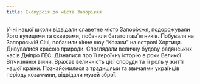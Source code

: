 ```yaml
---
title: Екскурсія до міста Запоріжжя
---
```


Учні нашої школи відвідали славетне місто Запоріжжя, подорожували його вулицями та скверами, побачили багато пам'ятників. Побували на Запорозькій Січі, побачили кінне шоу “Козаки” на острові Хортиця. Дивувалися красою природи. Споглядали величну будову радянських часів Дніпро ГЕС. Дізналися про її героїчну історію в роки Великої Вітчизняної війни. Вражає величність цієї споруди та її роль у житті нашої країни. Познайомилися з традиціями та звичаями українців періоду козаччини, відвідали музей зброї.

<slideshow id="_/72157658166108623" />
